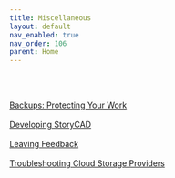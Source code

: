 ```yaml
---
title: Miscellaneous
layout: default
nav_enabled: true
nav_order: 106
parent: Home
---
```


 <br/>
 <br/>

[Backups: Protecting Your Work](Backups_Protecting_Your_Work.html) <br/><br/>
[Developing StoryCAD](Developing_StoryCAD.html) <br/><br/>
[Leaving Feedback](Leaving_Feedback.html) <br/><br/>
[Troubleshooting Cloud Storage Providers](Troubleshooting_Cloud_Storage_Providers.html) <br/><br/>
